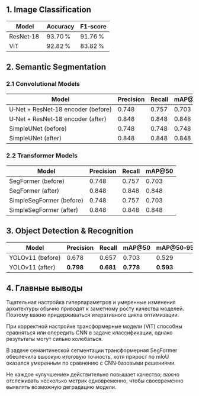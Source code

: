 ## 1. Image Classification

| Model              | Accuracy    | F1‑score    |
| ------------------ | ----------- | ----------- |
| ResNet‑18          | 93.70 %     | 91.76 %     |
| ViT                | 92.82 %     | 83.82 %     |


## 2. Semantic Segmentation

### 2.1 Convolutional Models

| Model                              | Precision | Recall    | mAP\@50   |
| ---------------------------------- |-----------|-----------|-----------|
| U‑Net + ResNet‑18 encoder (before) | 0.748     | 0.757     | 0.703     |
| U‑Net + ResNet‑18 encoder (after)  | 0.848     | 0.848     | 0.848     |
| SimpleUNet (before)                | 0.748     | 0.748     | 0.748     |
| SimpleUNet (after)                 | 0.848     | 0.848     | 0.848     |

### 2.2 Transformer Models

| Model                    | Precision | Recall    | mAP\@50   |
| ------------------------ |-----------|-----------|-----------|
| SegFormer (before)       | 0.748     | 0.757     | 0.703     |
| SegFormer (after)        | 0.848     | 0.848     | 0.848     |
| SimpleSegFormer (before) | 0.748     | 0.757     | 0.703     |
| SimpleSegFormer (after)  | 0.848     | 0.848     | 0.848     |

## 3. Object Detection & Recognition

| Model           | Precision | Recall    | mAP\@50   | mAP\@50‑95 |
| --------------- | --------- | --------- | --------- | ---------- |
| YOLOv11 (before) | 0.678     | 0.657     | 0.703     | 0.529      |
| YOLOv11 (after)  | **0.798** | **0.681** | **0.778** | **0.593**  |

## 4. Главные выводы

Тщательная настройка гиперпараметров и умеренные изменения архитектуры обычно приводят к заметному росту качества моделей. Поэтому важно придерживаться итеративного цикла оптимизации.

При корректной настройке трансформерные модели (ViT) способны сравняться или опередить CNN в задаче классификации, однако результаты могут сильно колебаться.

В задаче семантической сегментации трансформерная SegFormer обеспечила высокую итоговую точность, хотя прирост по mIoU оказался умеренным по сравнению с CNN‑базовыми решениями.

Не каждое «улучшение» действительно повышает качество; важно отслеживать несколько метрик одновременно, чтобы своевременно выявлять возможную деградацию модели.
